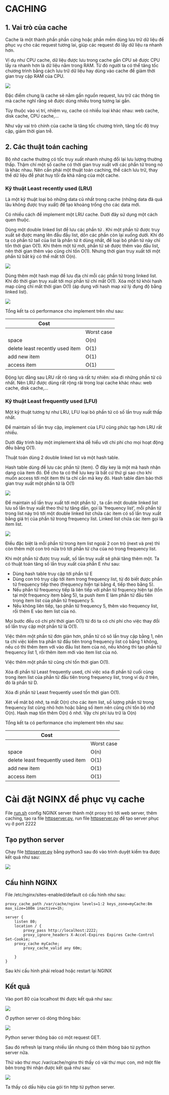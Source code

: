# CACHING

## 1. Vai trò của cache

Cache là một thành phần phần cứng hoặc phần mềm dùng lưu trữ dữ liệu để phục vụ cho các request tương lai, giúp các request đó lấy dữ liệu ra nhanh hơn.

Ví dụ như CPU cache, dữ liệu được lưu trong cache gần CPU sẽ được CPU lấy ra nhanh hơn là dữ liệu nằm trong RAM. Từ đó người ta có thể tăng tốc chương trình bằng cách lưu trữ dữ liệu hay dùng vào cache để giảm thời gian truy cập RAM của CPU.

![](../images/cpu-cache.jpg)

Đặc điểm chung là cache sẽ nằm gần nguồn request, lưu trữ các thông tin mà cache nghĩ rằng sẽ được dùng nhiều trong tương lai gần.

Tùy thuộc vào vị trí, nhiệm vụ, cache có nhiều loại khác nhau: web cache, disk cache, CPU cache,...

Như vậy vai trò chính của cache là tăng tốc chương trình, tăng tốc độ truy cập, giảm thời gian trễ. 
## 2. Các thuật toán caching

Bộ nhớ cache thường có tốc truy xuất nhanh nhưng đổi lại lưu lượng thường thấp. Thậm chí một số cache có thời gian truy xuất với các phần tử trong nó là khác nhau. Nên cần phải một thuật toán caching, thể cách lưu trữ, thay thế dữ liệu để phát huy tối đa khả năng của một cache.

### Kỹ thuật Least recently used (LRU)

Là một kỹ thuật loại bỏ những data cũ nhất trong cache (những data đã quá lâu không được truy xuất) để tạo khoảng trống cho các data mới.

Có nhiều cách để implement một LRU cache. Dưới đây sử dụng một cách quen thuộc.

Dùng một double linked list để lưu các phần tử . Khi một phần tử được truy xuất sẽ được mang lên đầu đầu list, dồn các phần còn lại xuống dưới. Khi đó ta có phần tử tail của list là phần tử ít dùng nhất, để loại bỏ phần tử này chỉ tốn thời gian O(1). Khi thêm một tử mới, phần tử sẽ được thêm vào đầu list, nên thời gian thêm vào cũng chỉ tốn O(1). Nhưng thời gian truy xuất tới một phần tử bất kỳ có thể mất tới O(n).

![](../images/list.svg)


Dùng thêm một hash map để lưu địa chỉ mỗi các phần tử trong linked list. Khi đó thời gian truy xuất tới mọi phần tử chỉ mất O(1). Xóa một tử khỏi hash map cũng chỉ mất thời gian O(1) (áp dụng với hash map xử lý đụng độ bằng linked list). 

![](../images/hash-map.svg)

Tổng kết ta có performance cho implement trên như sau:

| Cost | |
|-----------------------------------|-----------|
| | Worst case |
| space | O(n) |
| delete least recently used item | O(1) |
| add new item | O(1) |
| access item | O(1) |

Động lực đằng sau LRU rất rõ ràng và rất tự nhiên: xóa đi những phần tử cũ nhất. Nên LRU được dùng rất rộng rãi trong loại cache khác nhau: web cache, disk cache,...

### Kỹ thuật Least frequently used (LFU)

Một kỹ thuật tương tự như LRU, LFU loại bỏ phần tử có số lần truy xuất thấp nhất. 

Để maintain số lần truy cập, implement của LFU cũng phức tạp hơn LRU rất nhiều.

Dưới đây trình bày một implement khá dễ hiểu với chi phí cho mọi hoạt động đều bằng O(1).

Thuật toán dùng 2 double linked list và một hash table. 

Hash table dùng để lưu các phần tử (item). Ở đây key là một mã hash nhận dạng của item đó. Để cho ta có thể lưu key là bất cứ thứ gì sao cho khi muốn access tới một item thì ta chỉ cần mã key đó. Hash table đảm bảo thời gian truy xuất một phần tử là O(1)

![](../images/hash-table.png)

Để maintain số lần truy xuất tới một phần tử , ta cần một double linked list lưu số lần truy xuất theo thứ tự tăng dần, gọi là 'frequency list', mỗi phần tử trong list này trỏ tới một double linked list chứa các item có số lần truy xuất bằng giá trị của phần tử trong frequency list. Linked list chứa các item gọi là item list.

![](../images/double-linked-list.png)

Điều đặc biệt là mỗi phần tử trong item list ngoài 2 con trỏ (next và pre) thì còn thêm một con trỏ nữa trỏ tới phần tử cha của nó trong frequency list.

Khi một phần tử được truy xuất, số lần truy xuất sẽ phải tăng thêm một. Ta có thuật toán tăng số lần truy xuất của phần E như sau:

- Dùng hash table truy cập tới phần tử  E
- Dùng con trỏ truy cập tới item trong frequency list, từ đó biết được phần tử frequency tiếp theo (frequency hiện tại bằng 4, tiếp theo bằng 5).
- Nếu phần tử frequency tiếp là liên tiếp với phần tử frquency hiện tại (tồn tại một frequency item bằng 5), ta push item E làm phần tử đầu tiên trong item list của phần tử frequency 5.
- Nếu không liên tiếp, tạo phần tử frequency 5, thêm vào frequency list, rồi thêm E vào item list của nó.

Mọi bước đều có chi phí thời gian O(1) từ đó ta có chi phí cho việc thay đổi số lần truy cập một phần tử là O(1).

Việc thêm một phần tử đơn giản hơn, phần tử có sô lần truy cập bằng 1, nên ta chỉ việc kiểm tra phần tử đầu tiên trong frequency list có bằng 1 không, nếu có thì thêm item với vào đầu list item của nó, nếu không thì tạo phần tử frequency list 1, rồi thêm item mới vào item list của nó.

Việc thêm một phần tử cũng chỉ tốn thời gian O(1).

Xóa đi phần tử Least frequently used, chỉ việc xóa đi phần tử cuối cùng trong item list của phần tử đầu tiên trong frequency list, trong ví dụ ở trên, đó là phần tử D. 

Xóa đi phần tử Least frequently used tốn thời gian O(1).

Xét về măt bộ nhớ, ta mất O(n) cho các item list, số lượng phần tử trong frequency list cũng nhỏ hơn hoặc bằng số item nên cũng chỉ tốn bộ nhớ O(n). Hash map tốn thêm O(n) ô nhớ. Vậy chi phí lưu trữ là O(n)

Tổng kết ta có performance cho implement trên như sau:

| Cost | |
|-----------------------------------|-----------|
| | Worst case |
| space | O(n) |
| delete least frequently used item | O(1) |
| add new item | O(1)|
| access item | O(1) |

# Cài đặt NGINX để phục vụ cache

File [run.sh](../src/02-cache/run.sh) config NGINX server thành một proxy trỏ tới web server, thêm caching, tạo ra file [httpserver.py](../src/02-cache/httpserver.py), run file [httpserver.py](../src/02-cache/httpserver.py) để tạo server phục vụ ở port 2222

## Tạo python server

Chạy file [httpserver.py](../src/02-cache/httpserver.py) bằng python3 sau đó vào trình duyệt kiểm tra được kết quả như sau:

![](../images/server-vk-quoc-dan.png)

## Cấu hình NGINX

File /etc/nginx/sites-enabled/default có cấu hình như sau:

    proxy_cache_path /var/cache/nginx levels=1:2 keys_zone=myCache:8m max_size=100m inactive=1h;

    server {
        listen 80;
        location / {
            proxy_pass http://localhost:2222;
            proxy_ignore_headers X-Accel-Expires Expires Cache-Control Set-Cookie;
        proxy_cache myCache;
            proxy_cache_valid any 60m;

        }
    }

Sau khi cấu hình phải reload hoặc restart lại NGINX

## Kết quả

Vào port 80 của localhost thì được kết quả như sau:

![](../images/proxy-vk-quoc-dan.png)

Ở python server có dòng thông báo:

![](../images/thong-bao-server.png)

Python server thông báo có một request GET.

Sau đó refresh lại trang nhiều lần nhưng có thêm thông báo từ python server nữa.

Thử vào thư mục /var/cache/nginx thì thấy có vài thư mục con, mở một file bên trong thì nhận được kết quả như sau:

![](../images/cache.png)

Ta thấy có dấu hiệu của gói tin http từ python server.